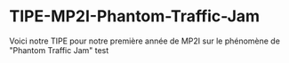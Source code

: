 # TIPE-MP2I-Phantom-Traffic-Jam
Voici notre TIPE pour notre première année de MP2I sur le phénomène de "Phantom Traffic Jam"
test